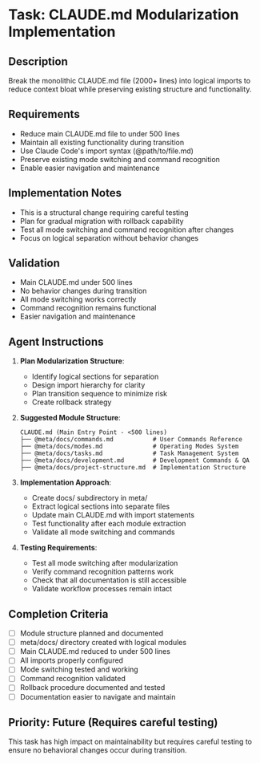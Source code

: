 # Task: CLAUDE.md Modularization Implementation

## Description
Break the monolithic CLAUDE.md file (2000+ lines) into logical imports to reduce context bloat while preserving existing structure and functionality.

## Requirements
- Reduce main CLAUDE.md file to under 500 lines
- Maintain all existing functionality during transition
- Use Claude Code's import syntax (@path/to/file.md)
- Preserve existing mode switching and command recognition
- Enable easier navigation and maintenance

## Implementation Notes
- This is a structural change requiring careful testing
- Plan for gradual migration with rollback capability
- Test all mode switching and command recognition after changes
- Focus on logical separation without behavior changes

## Validation
- Main CLAUDE.md under 500 lines
- No behavior changes during transition
- All mode switching works correctly
- Command recognition remains functional
- Easier navigation and maintenance

## Agent Instructions
1. **Plan Modularization Structure**:
   - Identify logical sections for separation
   - Design import hierarchy for clarity
   - Plan transition sequence to minimize risk
   - Create rollback strategy

2. **Suggested Module Structure**:
   ```
   CLAUDE.md (Main Entry Point - <500 lines)
   ├── @meta/docs/commands.md           # User Commands Reference
   ├── @meta/docs/modes.md              # Operating Modes System  
   ├── @meta/docs/tasks.md              # Task Management System
   ├── @meta/docs/development.md        # Development Commands & QA
   ├── @meta/docs/project-structure.md  # Implementation Structure
   ```

3. **Implementation Approach**:
   - Create docs/ subdirectory in meta/
   - Extract logical sections into separate files
   - Update main CLAUDE.md with import statements
   - Test functionality after each module extraction
   - Validate all mode switching and commands

4. **Testing Requirements**:
   - Test all mode switching after modularization
   - Verify command recognition patterns work
   - Check that all documentation is still accessible
   - Validate workflow processes remain intact

## Completion Criteria
- [ ] Module structure planned and documented
- [ ] meta/docs/ directory created with logical modules
- [ ] Main CLAUDE.md reduced to under 500 lines
- [ ] All imports properly configured
- [ ] Mode switching tested and working
- [ ] Command recognition validated
- [ ] Rollback procedure documented and tested
- [ ] Documentation easier to navigate and maintain

## Priority: Future (Requires careful testing)
This task has high impact on maintainability but requires careful testing to ensure no behavioral changes occur during transition.